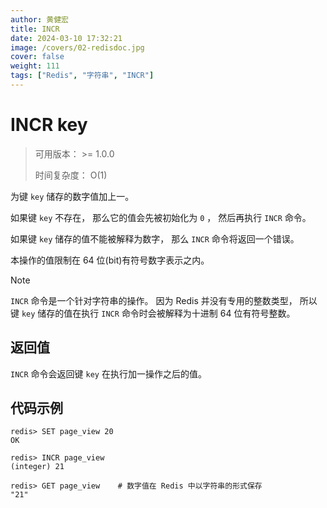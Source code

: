 ```yaml
---
author: 黄健宏
title: INCR
date: 2024-03-10 17:32:21
image: /covers/02-redisdoc.jpg
cover: false
weight: 111
tags: ["Redis", "字符串", "INCR"]
---
```



# INCR key

> 可用版本： >= 1.0.0
> 
> 时间复杂度： O(1)

为键 `key` 储存的数字值加上一。

如果键 `key` 不存在， 那么它的值会先被初始化为 `0` ， 然后再执行 `INCR` 命令。

如果键 `key` 储存的值不能被解释为数字， 那么 `INCR` 命令将返回一个错误。

本操作的值限制在 64 位(bit)有符号数字表示之内。

Note

`INCR` 命令是一个针对字符串的操作。 因为 Redis 并没有专用的整数类型， 所以键 `key` 储存的值在执行 `INCR` 命令时会被解释为十进制 64 位有符号整数。

## 返回值

`INCR` 命令会返回键 `key` 在执行加一操作之后的值。

## 代码示例

```shell
redis> SET page_view 20
OK

redis> INCR page_view
(integer) 21

redis> GET page_view    # 数字值在 Redis 中以字符串的形式保存
"21"
```